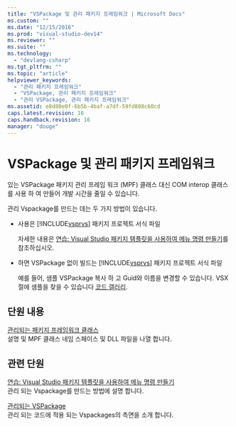 ```yaml
---
title: "VSPackage 및 관리 패키지 프레임워크 | Microsoft Docs"
ms.custom: ""
ms.date: "12/15/2016"
ms.prod: "visual-studio-dev14"
ms.reviewer: ""
ms.suite: ""
ms.technology: 
  - "devlang-csharp"
ms.tgt_pltfrm: ""
ms.topic: "article"
helpviewer_keywords: 
  - "관리 패키지 프레임워크"
  - "VSPackage, 관리 패키지 프레임워크"
  - "관리 VSPackage, 관리 패키지 프레임워크"
ms.assetid: e8d80e0f-6b5b-4baf-a7df-59fd808c60cd
caps.latest.revision: 16
caps.handback.revision: 16
manager: "douge"
---
```

# VSPackage 및 관리 패키지 프레임워크
있는 VSPackage 패키지 관리 프레임 워크 \(MPF\) 클래스 대신 COM interop 클래스를 사용 하 여 만들어 개발 시간을 줄일 수 있습니다.  
  
 관리 Vspackage를 만드는 데는 두 가지 방법이 있습니다.  
  
-   사용은 [!INCLUDE[vsprvs](../code-quality/includes/vsprvs_md.md)] 패키지 프로젝트 서식 파일  
  
     자세한 내용은 [연습: Visual Studio 패키지 템플릿을 사용하여 메뉴 명령 만들기](../Topic/Walkthrough:%20Creating%20a%20Menu%20Command%20By%20Using%20the%20Visual%20Studio%20Package%20Template.md)를 참조하십시오.  
  
-   하면 VSPackage 없이 빌드는 [!INCLUDE[vsprvs](../code-quality/includes/vsprvs_md.md)] 패키지 프로젝트 서식 파일  
  
     예를 들어, 샘플 VSPackage 복사 하 고 Guid와 이름을 변경할 수 있습니다.  VSX 절에 샘플을 찾을 수 있습니다 [코드 갤러리](http://code.msdn.microsoft.com/vsx/).  
  
## 단원 내용  
 [관리되는 패키지 프레임워크 클래스](../misc/managed-package-framework-classes.md)  
 설명 및 MPF 클래스 네임 스페이스 및 DLL 파일을 나열 합니다.  
  
## 관련 단원  
 [연습: Visual Studio 패키지 템플릿을 사용하여 메뉴 명령 만들기](../Topic/Walkthrough:%20Creating%20a%20Menu%20Command%20By%20Using%20the%20Visual%20Studio%20Package%20Template.md)  
 관리 되는 Vspackage를 만드는 방법에 설명 합니다.  
  
 [관리되는 VSPackage](../misc/managed-vspackages.md)  
 관리 되는 코드에 적용 되는 Vspackages의 측면을 소개 합니다.